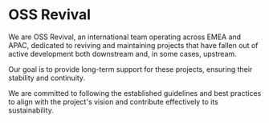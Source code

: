 # OSS Revival
We are OSS Revival, an international team operating across EMEA and APAC, dedicated to reviving and maintaining projects that have fallen out of active development both downstream and, in some cases, upstream. 

Our goal is to provide long-term support for these projects, ensuring their stability and continuity. 

We are committed to following the established guidelines and best practices to align with the project's vision and contribute effectively to its sustainability.

<!--

**Here are some ideas to get you started:**

🙋‍♀️ A short introduction - what is your organization all about?
🌈 Contribution guidelines - how can the community get involved?
👩‍💻 Useful resources - where can the community find your docs? Is there anything else the community should know?
🍿 Fun facts - what does your team eat for breakfast?
🧙 Remember, you can do mighty things with the power of [Markdown](https://docs.github.com/github/writing-on-github/getting-started-with-writing-and-formatting-on-github/basic-writing-and-formatting-syntax)
-->
